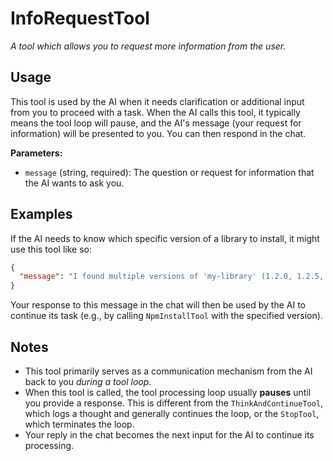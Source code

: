 ﻿# InfoRequestTool

*A tool which allows you to request more information from the user.*

## Usage

This tool is used by the AI when it needs clarification or additional input from you to proceed with a task. When the AI calls this tool, it typically means the tool loop will pause, and the AI's message (your request for information) will be presented to you. You can then respond in the chat.

**Parameters:**
-   `message` (string, required): The question or request for information that the AI wants to ask you.

## Examples

If the AI needs to know which specific version of a library to install, it might use this tool like so:

```json
{
  "message": "I found multiple versions of 'my-library' (1.2.0, 1.2.5, 1.3.0). Which version should I install?"
}
```

Your response to this message in the chat will then be used by the AI to continue its task (e.g., by calling `NpmInstallTool` with the specified version).

## Notes

-   This tool primarily serves as a communication mechanism from the AI back to you *during a tool loop*.
-   When this tool is called, the tool processing loop usually **pauses** until you provide a response. This is different from the `ThinkAndContinueTool`, which logs a thought and generally continues the loop, or the `StopTool`, which terminates the loop.
-   Your reply in the chat becomes the next input for the AI to continue its processing.